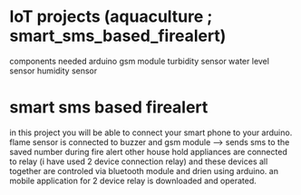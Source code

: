 # IoT projects (aquaculture  ;  smart_sms_based_firealert)
components needed
arduino 
gsm module
turbidity sensor
water level sensor
humidity sensor
# smart sms based firealert
in this project you will be able to connect your smart phone to your arduino. flame sensor is connected to buzzer and gsm module --> sends sms to the saved number during fire alert
other house hold appliances are connected to relay (i have used 2 device connection relay) and these devices all together are controled via bluetooth module and drien using arduino.
an mobile application for 2 device relay is downloaded and operated.
